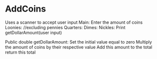 # AddCoins
Uses a scanner to accept user input
Main: 
  Enter the amount of coins
    Loonies:   //excluding pennies
    Quarters:
    Dimes:
    Nickles:
  Print getDollarAmount(user input)

Public double getDollarAmount:
  Set the initial value equal to zero
  Multiply the amount of coins by their respective value
  Add this amount to the total
  return this total
